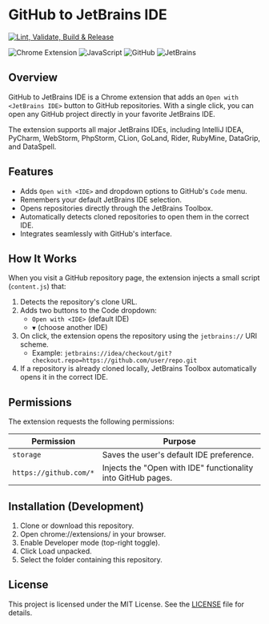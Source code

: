 ﻿# GitHub to JetBrains IDE

[![Lint, Validate, Build & Release](https://img.shields.io/github/actions/workflow/status/TD99/github-open-in-jetbrains-ide/build-and-release.yml?label=Lint%2C%20Validate%2C%20Build%20%26%20Release)](https://github.com/TD99/github-open-in-jetbrains-ide/actions/workflows/build-and-release.yml)

![Chrome Extension](https://img.shields.io/badge/Chrome%20Extension-%23000000.svg?style=flat&logo=chromewebstore&logoColor=white)
![JavaScript](https://img.shields.io/badge/JavaScript-%23000000.svg?style=flat&logo=javascript&logoColor=white)
![GitHub](https://img.shields.io/badge/GitHub-%23000000.svg?style=flat&logo=github&logoColor=white)
![JetBrains](https://img.shields.io/badge/JetBrains-%23000000.svg?style=flat&logo=jetbrains&logoColor=white)

## Overview

GitHub to JetBrains IDE is a Chrome extension that adds an `Open with <JetBrains IDE>` button to GitHub repositories.
With a single click, you can open any GitHub project directly in your favorite JetBrains IDE.

The extension supports all major JetBrains IDEs, including IntelliJ IDEA, PyCharm, WebStorm, PhpStorm, CLion, GoLand,
Rider, RubyMine, DataGrip, and DataSpell.

## Features

- Adds `Open with <IDE>` and dropdown options to GitHub's `Code` menu.
- Remembers your default JetBrains IDE selection.
- Opens repositories directly through the JetBrains Toolbox.
- Automatically detects cloned repositories to open them in the correct IDE.
- Integrates seamlessly with GitHub's interface.

## How It Works

When you visit a GitHub repository page, the extension injects a small script (`content.js`) that:

1. Detects the repository's clone URL.
2. Adds two buttons to the Code dropdown:
    - `Open with <IDE>` (default IDE)
    - `▼` (choose another IDE)
3. On click, the extension opens the repository using the `jetbrains://` URI scheme.
    - Example: `jetbrains://idea/checkout/git?checkout.repo=https://github.com/user/repo.git`
4. If a repository is already cloned locally, JetBrains Toolbox automatically opens it in the correct IDE.

## Permissions

The extension requests the following permissions:

| Permission             | Purpose                                                      |
|------------------------|--------------------------------------------------------------|
| `storage`              | Saves the user's default IDE preference.                     |
| `https://github.com/*` | Injects the "Open with IDE" functionality into GitHub pages. |

## Installation (Development)

1. Clone or download this repository.
2. Open chrome://extensions/ in your browser.
3. Enable Developer mode (top-right toggle).
4. Click Load unpacked.
5. Select the folder containing this repository.

## License

This project is licensed under the MIT License. See the [LICENSE](LICENSE) file for details.